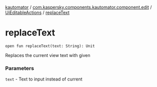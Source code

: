 [kautomator](../../index.md) / [com.kaspersky.components.kautomator.component.edit](../index.md) / [UiEditableActions](index.md) / [replaceText](./replace-text.md)

# replaceText

`open fun replaceText(text: String): Unit`

Replaces the current view text with given

### Parameters

`text` - Text to input instead of current